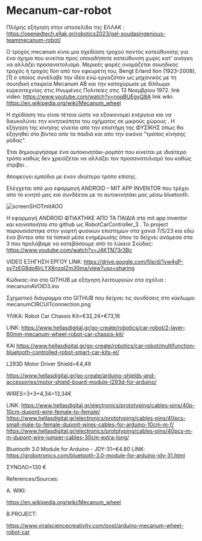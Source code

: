 # Mecanum-car-robot

Πλήρης εξήγηση στην ιστοσελίδα της ΕΛΛΑΚ : https://openedtech.ellak.gr/robotics2023/gel-soudasingenious-teammecanum-robot/

Ο τροχός mecanum είναι μια σχεδίαση τροχού παντός κατεύθυνσης για ένα όχημα που κινείται προς οποιαδήποτε κατεύθυνση χωρίς κατ' ανάγκη να αλλάζει προσανατολισμό. 
Μερικές φορές ονομάζεται σουηδικός τροχός ή τροχός Ilon από τον εφευρέτη του, Bengt Erland Ilon (1923–2008), [1] ο οποίος συνέλαβε την ιδέα 
ενώ εργαζόταν ως μηχανικός με τη σουηδική εταιρεία Mecanum AB και την κατοχύρωσε με δίπλωμα ευρεσιτεχνίας στις Ηνωμένες Πολιτείες στις 13 Νοεμβρίου 1972.
link video: https://www.youtube.com/watch?v=noqBUEgyQ8A
link wiki: https://en.wikipedia.org/wiki/Mecanum_wheel

Η σχεδίαση του είναι τέτοια ώστε να εξοικονομεί ενέργεια και να διευκολύνει την κινητικότητα του οχήματος σε μικρούς χώρους .
Η εξήγηση της κίνησης γίνεται από την επιστήμη της ΦΥΣΙΚΗΣ όπως θα εξηγηθεί στο βίντεο απο τα παιδιά και απο την εικόνα "τρόπος κίνησης ρόδας".

Έτσι δημιουργήσαμε ένα αυτοκινητάκι-ρομπότ που κινείται με ιδιαίτερο τρόπο καθώς δεν χρειάζεται να αλλάζει τον προσανατολισμό του καθώς στρίβει .

Αποφεύγει εμπόδια με έναν ιδιαίτερο τρόπο επίσης.

Eλέγχεται από μια εφαρμογή ANDROID – MIT APP INVENTOR που τρέχει απο το κινητό μας και συνδέεται με το αυτοκινητάκι μας μέσω bluetooth.



![screenSHOTmitAOO](https://github.com/nektarios25ma/Mecanum-car-robot/assets/44388822/abb52022-5950-4039-b15f-7ebabf819a3e)


Η εφαρμογή ANDROID ΦΤΙΑΧΤΗΚΕ ΑΠΟ ΤΑ ΠΑΙΔΙΑ στο mit app inventor και κοινοποιήται στο github ως RobotCarController_3  .
To project παρουσιάστηκε στην γιορτή φυσικών επιστημών στα χανιά 7/5/23 και εδώ ένα βίντεο απο τα τοπικά μέσα ενημέρωσης όπου το δείχνει ανάμεσα στα 3 που προλάβαμε να κατεβάσουμε από το  λύκειο Σούδας: https://www.youtube.com/watch?v=J4KTN73r3Bc

VIDEO ΕΞΗΓΗΣΗ ΕΡΓΟΥ LINK: https://drive.google.com/file/d/1vw4gP-sy7zEG8do6lrLYX8nzqIZm30ma/view?usp=sharing

Κώδικας-ino στο GITHUB με εξήγηση λειτουργιών στα σχόλια :  mecanumAVOID3.ino

Σχηματικό διάγραμμα στο GITHUB που δείχνει τις συνδέσεις στο κύκλωμα: mecanumCIRCUITconnection.png

ΥΛΙΚΑ:
Robot Car Chassis Kit=€32,24+€73,16

LINK: https://www.hellasdigital.gr/go-create/robotics/car-robot/2-layer-60mm-mecanum-wheel-robot-car-chassis-kit/

KAI https://www.hellasdigital.gr/go-create/robotics/car-robot/multifunction-bluetooth-controlled-robot-smart-car-kits-el/



L293D Motor Driver Shield=€4,49

https://www.hellasdigital.gr/go-create/arduino-shields-and-accessories/motor-shield-board-module-l293d-for-arduino/

WIRES=3+3+4,34=13,34€

LINK: https://www.hellasdigital.gr/electronics/prototyping/cables-pins/40p-10cm-dupont-wire-female-to-female/
https://www.hellasdigital.gr/electronics/prototyping/cables-pins/40pcs-small-male-to-female-dupont-wires-cables-for-arduino-10cm-m-f/
https://www.hellasdigital.gr/electronics/prototyping/cables-pins/40pcs-m-m-dupont-wire-jumper-cables-30cm-extra-long/

Bluetooth 3.0 Module for Arduino - JDY-31=€4.80 
LINK: https://grobotronics.com/bluetooth-3.0-module-for-arduino-jdy-31.html

ΣΥΝΟΛΟ=130 €

References/Sources:

Α. WIKI:

https://en.wikipedia.org/wiki/Mecanum_wheel

B.PROJECT:

https://www.viralsciencecreativity.com/post/arduino-mecanum-wheel-robot-car
